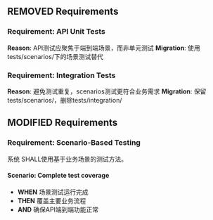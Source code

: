 ## REMOVED Requirements
### Requirement: API Unit Tests
**Reason**: API测试应聚焦于端到端场景，而非单元测试
**Migration**: 使用tests/scenarios/下的场景测试替代

### Requirement: Integration Tests
**Reason**: 避免测试重复，scenarios测试更符合业务需求
**Migration**: 保留tests/scenarios/，删除tests/integration/

## MODIFIED Requirements
### Requirement: Scenario-Based Testing
系统 SHALL使用基于业务场景的测试方法。

#### Scenario: Complete test coverage
- **WHEN** 场景测试运行完成
- **THEN** 覆盖主要业务流程
- **AND** 确保API端到端功能正常